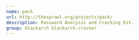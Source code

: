 ```yaml
---
name: pack
url: http://thesprawl.org/projects/pack/
description: Password Analysis and Cracking Kit.
group: blackarch blackarch-cracker
---
```

